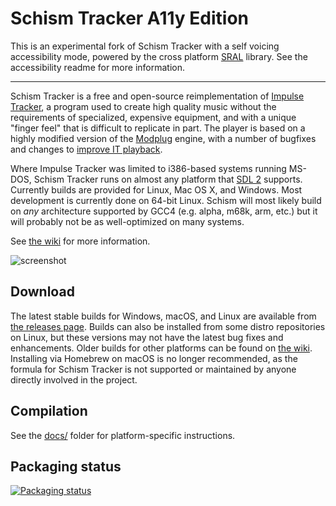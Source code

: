# Schism Tracker A11y Edition

This is an experimental fork of Schism Tracker with a self voicing accessibility mode,
powered by the cross platform [SRAL](https://github.com/m1maker/SRAL) library.
See the accessibility readme for more information.

-----

Schism Tracker is a free and open-source reimplementation of [Impulse
Tracker](https://github.com/schismtracker/schismtracker/wiki/Impulse-Tracker),
a program used to create high quality music without the requirements of
specialized, expensive equipment, and with a unique "finger feel" that is
difficult to replicate in part. The player is based on a highly modified
version of the [Modplug](https://openmpt.org/legacy_software) engine, with a
number of bugfixes and changes to [improve IT
playback](https://github.com/schismtracker/schismtracker/wiki/Player-abuse-tests).

Where Impulse Tracker was limited to i386-based systems running MS-DOS, Schism
Tracker runs on almost any platform that [SDL 2](https://www.libsdl.org/index.php) 
supports. Currently builds are provided for Linux, Mac OS X, and Windows. Most 
development is currently done on 64-bit Linux. Schism will most likely build on
_any_ architecture supported by GCC4 (e.g. alpha, m68k, arm, etc.) but it will 
probably not be as well-optimized on many systems.

See [the wiki](https://github.com/schismtracker/schismtracker/wiki) for more
information.

![screenshot](http://schismtracker.org/screenie.png)

## Download

The latest stable builds for Windows, macOS, and Linux are available from [the
releases page](https://github.com/schismtracker/schismtracker/releases). Builds
can also be installed from some distro repositories on Linux, but these
versions may not have the latest bug fixes and enhancements. Older builds for
other platforms can be found on
[the wiki](https://github.com/schismtracker/schismtracker/wiki). Installing via
Homebrew on macOS is no longer recommended, as the formula for Schism Tracker
is not supported or maintained by anyone directly involved in the project.

## Compilation

See the
[docs/](https://github.com/schismtracker/schismtracker/tree/master/docs) folder
for platform-specific instructions.

## Packaging status

[![Packaging status](https://repology.org/badge/vertical-allrepos/schismtracker.svg)](https://repology.org/project/schismtracker/versions)
